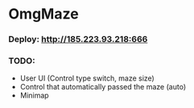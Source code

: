 # OmgMaze

### Deploy: http://185.223.93.218:666
### TODO:
* User UI (Control type switch, maze size)
* Control that automatically passed the maze (auto)
* Minimap